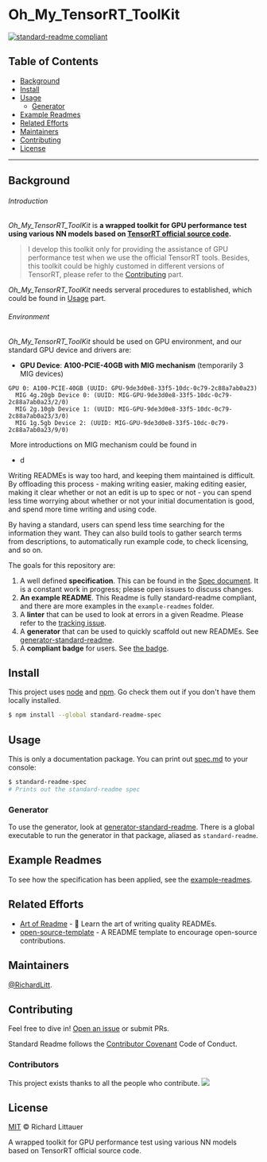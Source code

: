 # Oh_My_TensorRT_ToolKit

[![standard-readme compliant](https://img.shields.io/badge/readme%20style-standard-brightgreen.svg?style=flat-square)](https://github.com/RichardLitt/standard-readme)

## Table of Contents

- [Background](#background)
- [Install](#install)
- [Usage](#usage)
	- [Generator](#generator)
- [Example Readmes](#example-readmes)
- [Related Efforts](#related-efforts)
- [Maintainers](#maintainers)
- [Contributing](#contributing)
- [License](#license)

--------

## Background

###### Introduction

*Oh_My_TensorRT_ToolKit* is **a wrapped toolkit for GPU performance test using various NN models based on [TensorRT official source code](https://github.com/NVIDIA/TensorRT).** 

> I develop this toolkit only for providing the assistance of GPU performance test when we use the official TensorRT tools. Besides, this toolkit could be highly customed in different versions of TensorRT, please refer to the [Contributing](#contributing) part.

 *Oh_My_TensorRT_ToolKit* needs serveral procedures to established, which could be found in [Usage](#usage) part.

###### Environment

 *Oh_My_TensorRT_ToolKit* should be used on GPU environment, and our standard GPU device and drivers are:

- **GPU Device**: **A100-PCIE-40GB with MIG mechanism** (temporarily 3 MIG devices)

```shell
GPU 0: A100-PCIE-40GB (UUID: GPU-9de3d0e8-33f5-10dc-0c79-2c88a7ab0a23)
  MIG 4g.20gb Device 0: (UUID: MIG-GPU-9de3d0e8-33f5-10dc-0c79-2c88a7ab0a23/2/0)
  MIG 2g.10gb Device 1: (UUID: MIG-GPU-9de3d0e8-33f5-10dc-0c79-2c88a7ab0a23/3/0)
  MIG 1g.5gb Device 2: (UUID: MIG-GPU-9de3d0e8-33f5-10dc-0c79-2c88a7ab0a23/9/0)
```

​	More introductions on MIG mechanism could be found in []()

- d





Writing READMEs is way too hard, and keeping them maintained is difficult. By offloading this process - making writing easier, making editing easier, making it clear whether or not an edit is up to spec or not - you can spend less time worrying about whether or not your initial documentation is good, and spend more time writing and using code.

By having a standard, users can spend less time searching for the information they want. They can also build tools to gather search terms from descriptions, to automatically run example code, to check licensing, and so on.

The goals for this repository are:

1. A well defined **specification**. This can be found in the [Spec document](spec.md). It is a constant work in progress; please open issues to discuss changes.
2. **An example README**. This Readme is fully standard-readme compliant, and there are more examples in the `example-readmes` folder.
3. A **linter** that can be used to look at errors in a given Readme. Please refer to the [tracking issue](https://github.com/RichardLitt/standard-readme/issues/5).
4. A **generator** that can be used to quickly scaffold out new READMEs. See [generator-standard-readme](https://github.com/RichardLitt/generator-standard-readme).
5. A **compliant badge** for users. See [the badge](#badge).

## Install

This project uses [node](http://nodejs.org) and [npm](https://npmjs.com). Go check them out if you don't have them locally installed.

```sh
$ npm install --global standard-readme-spec
```

## Usage

This is only a documentation package. You can print out [spec.md](spec.md) to your console:

```sh
$ standard-readme-spec
# Prints out the standard-readme spec
```

### Generator

To use the generator, look at [generator-standard-readme](https://github.com/RichardLitt/generator-standard-readme). There is a global executable to run the generator in that package, aliased as `standard-readme`.

## Example Readmes

To see how the specification has been applied, see the [example-readmes](example-readmes/).

## Related Efforts

- [Art of Readme](https://github.com/noffle/art-of-readme) - 💌 Learn the art of writing quality READMEs.
- [open-source-template](https://github.com/davidbgk/open-source-template/) - A README template to encourage open-source contributions.

## Maintainers

[@RichardLitt](https://github.com/RichardLitt).

## Contributing

Feel free to dive in! [Open an issue](https://github.com/RichardLitt/standard-readme/issues/new) or submit PRs.

Standard Readme follows the [Contributor Covenant](http://contributor-covenant.org/version/1/3/0/) Code of Conduct.

### Contributors

This project exists thanks to all the people who contribute. 
<a href="https://github.com/RichardLitt/standard-readme/graphs/contributors"><img src="https://opencollective.com/standard-readme/contributors.svg?width=890&button=false" /></a>


## License

[MIT](LICENSE) © Richard Littauer

A wrapped toolkit for GPU performance test using various NN models based on TensorRT official source code.

